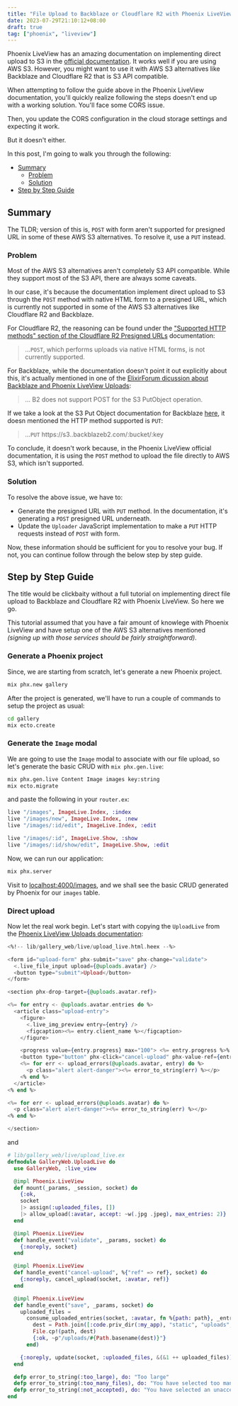 ```yaml
---
title: "File Upload to Backblaze or Cloudflare R2 with Phoenix LiveView"
date: 2023-07-29T21:10:12+08:00
draft: true
tag: ["phoenix", "liveview"]
---
```


Phoenix LiveView has an amazing documentation on implementing direct upload to S3 in
the [official documentation][0]. It works well if you are using AWS S3. However, you might
want to use it with AWS S3 alternatives like Backblaze and Cloudflare R2 that is S3
API compatible.

When attempting to follow the guide above in the Phoenix LiveView documentation, you'll
quickly realize following the steps doesn't end up with a working solution. You'll face
some CORS issue.

Then, you update the CORS configuration in the cloud storage settings and expecting it work.

But it doesn't either.

In this post, I'm going to walk you through the following:

- [Summary](#summary)
    - [Problem](#problem)
    - [Solution](#solution)
- [Step by Step Guide](#step-by-step-guide)

## Summary

The TLDR; version of this is, `POST` with form aren't supported for presigned URL in
some of these AWS S3 alternatives. To resolve it, use a `PUT` instead.

### Problem

Most of the AWS S3 alternatives aren't completely S3 API compatible. While they support
most of the S3 API, there are always some caveats.

In our case, it's because the documentation implement direct upload to S3 through
the `POST` method with native HTML form to a presigned URL, which is currently not
supported in some of the AWS S3 alternatives like Cloudflare R2 and Backblaze.

For Cloudflare R2, the reasoning can be found under the ["Supported HTTP methods" section
of the Cloudflare R2 Presigned URLs][1] documentation:


> ...`POST`, which performs uploads via native HTML forms, is not currently supported.

For Backblaze, while the documentation doesn't point it out explicitly about this, it's actually mentioned
in one of the [ElixirForum dicussion about Backblaze and Phoenix LiveView Uploads][2]:

> ... B2 does not support POST for the S3 PutObject operation.

If we take a look at the S3 Put Object documentation for Backblaze [here][3], it doesn mentioned the
HTTP method supported is `PUT`:

> ...`PUT` https://s3.<your-region>.backblazeb2.com/:bucket/:key

To conclude, it doesn't work because, in the Phoenix LiveView official documentation,
it is using the `POST` method to upload the file directly to AWS S3, which isn't supported.

### Solution

To resolve the above issue, we have to:

- Generate the presigned URL with `PUT` method. In the documentation, it's generating a `POST` presigned URL underneath.
- Update the `Uploader` JavaScript implementation to make a `PUT` HTTP requests instead of `POST` with form.

Now, these information should be sufficient for you to resolve your bug. If not, you can continue follow
through the below step by step guide.

## Step by Step Guide

The title would be clickbaity without a full tutorial on implementing direct file upload to
Backblaze and Cloudflare R2 with Phoenix LiveView. So here we go.

This tutorial assumed that you have a fair amount of knowlege with Phoenix LiveView and have
setup one of the AWS S3 alternatives mentioned _(signing up with those services should be fairly
straightforward)_.


### Generate a Phoenix project

Since, we are starting from scratch, let's generate a new Phoenix project.

```bash
mix phx.new gallery
```

After the project is generated, we'll have to run a couple of commands to setup
the project as usual:

```bash
cd gallery
mix ecto.create
```

### Generate the `Image` modal

We are going to use the `Image` modal to associate with our file upload, so let's
generate the basic CRUD with `mix phx.gen.live`:


```bash
mix phx.gen.live Content Image images key:string
mix ecto.migrate
```

and paste the following in your `router.ex`:

```elixir
live "/images", ImageLive.Index, :index
live "/images/new", ImageLive.Index, :new
live "/images/:id/edit", ImageLive.Index, :edit

live "/images/:id", ImageLive.Show, :show
live "/images/:id/show/edit", ImageLive.Show, :edit
```

Now, we can run our application:

```bash
mix phx.server
```

Visit to [localhost:4000/images](http://localhost:4000/images), and we shall see the
basic CRUD generated by Phoenix for our `images` table.

### Direct upload

Now let the real work begin. Let's start with copying the `UploadLive` from
the [Phoenix LiveView Uploads documentation][4]:

```heex
<%!-- lib/gallery_web/live/upload_live.html.heex --%>

<form id="upload-form" phx-submit="save" phx-change="validate">
  <.live_file_input upload={@uploads.avatar} />
  <button type="submit">Upload</button>
</form>

<section phx-drop-target={@uploads.avatar.ref}>

<%= for entry <- @uploads.avatar.entries do %>
  <article class="upload-entry">
    <figure>
      <.live_img_preview entry={entry} />
      <figcaption><%= entry.client_name %></figcaption>
    </figure>

    <progress value={entry.progress} max="100"> <%= entry.progress %>% </progress>
    <button type="button" phx-click="cancel-upload" phx-value-ref={entry.ref} aria-label="cancel">&times;</button>
    <%= for err <- upload_errors(@uploads.avatar, entry) do %>
      <p class="alert alert-danger"><%= error_to_string(err) %></p>
    <% end %>
  </article>
<% end %>

<%= for err <- upload_errors(@uploads.avatar) do %>
  <p class="alert alert-danger"><%= error_to_string(err) %></p>
<% end %>

</section>
```

and

```elixir
# lib/gallery_web/live/upload_live.ex
defmodule GalleryWeb.UploadLive do
  use GalleryWeb, :live_view

  @impl Phoenix.LiveView
  def mount(_params, _session, socket) do
    {:ok,
    socket
    |> assign(:uploaded_files, [])
    |> allow_upload(:avatar, accept: ~w(.jpg .jpeg), max_entries: 2)}
  end

  @impl Phoenix.LiveView
  def handle_event("validate", _params, socket) do
    {:noreply, socket}
  end

  @impl Phoenix.LiveView
  def handle_event("cancel-upload", %{"ref" => ref}, socket) do
    {:noreply, cancel_upload(socket, :avatar, ref)}
  end

  @impl Phoenix.LiveView
  def handle_event("save", _params, socket) do
    uploaded_files =
      consume_uploaded_entries(socket, :avatar, fn %{path: path}, _entry ->
        dest = Path.join([:code.priv_dir(:my_app), "static", "uploads", Path.basename(path)])
        File.cp!(path, dest)
        {:ok, ~p"/uploads/#{Path.basename(dest)}"}
      end)

    {:noreply, update(socket, :uploaded_files, &(&1 ++ uploaded_files))}
  end

  defp error_to_string(:too_large), do: "Too large"
  defp error_to_string(:too_many_files), do: "You have selected too many files"
  defp error_to_string(:not_accepted), do: "You have selected an unacceptable file type"
end
```








[0]: https://hexdocs.pm/phoenix_live_view/uploads-external.html
[1]: https://developers.cloudflare.com/r2/api/s3/presigned-urls/#supported-http-methods
[2]: https://elixirforum.com/t/backblaze-and-phoenix-liveview-uploads/57153/8
[3]: https://www.backblaze.com/apidocs/s3-put-object
[4]: https://hexdocs.pm/phoenix_live_view/uploads.html
